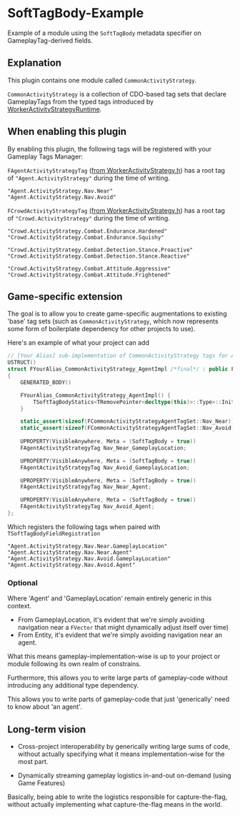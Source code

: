 # SoftTagBody-Example
Example of a module using the <code>SoftTagBody</code> metadata specifier on GameplayTag-derived fields.

## Explanation 
This plugin contains one module called <code>CommonActivityStrategy</code>.

<code>CommonActivityStrategy</code> is a collection of CDO-based tag sets that declare GameplayTags from the typed tags introduced by [WorkerActivityStrategyRuntime](https://github.com/ubytedev/GenericActivityFramework/tree/main/Source/WorkerActivityStrategyRuntime).

## When enabling this plugin
By enabling this plugin, the following tags will be registered with your Gameplay Tags Manager:

`FAgentActivityStrategyTag` ([from WorkerActivityStrategy.h](https://github.com/ubytedev/GenericActivityFramework/blob/main/Source/WorkerActivityStrategyRuntime/Public/WorkerActivityStrategy.h)) has a root tag of `"Agent.ActivityStrategy"` during the time of writing. 

```
"Agent.ActivityStrategy.Nav.Near"
"Agent.ActivityStrategy.Nav.Avoid"
```

`FCrowdActivityStrategyTag` [(from WorkerActivityStrategy.h](https://github.com/ubytedev/GenericActivityFramework/blob/main/Source/WorkerActivityStrategyRuntime/Public/WorkerActivityStrategy.h)) has a root tag of `"Crowd.ActivityStrategy"` during the time of writing.

```
"Crowd.ActivityStrategy.Combat.Endurance.Hardened"
"Crowd.ActivityStrategy.Combat.Endurance.Squishy"

"Crowd.ActivityStrategy.Combat.Detection.Stance.Proactive"
"Crowd.ActivityStrategy.Combat.Detection.Stance.Reactive"

"Crowd.ActivityStrategy.Combat.Attitude.Aggressive"
"Crowd.ActivityStrategy.Combat.Attitude.Frightened"
```

## Game-specific extension

The goal is to allow you to create game-specific augmentations to existing 'base' tag sets (such as `CommonActivityStrategy`, which now represents some form of boilerplate dependency for other projects to use).

Here's an example of what your project can add

```cpp
// [Your Alias] sub-implementation of CommonActivityStrategy tags for Agents
USTRUCT()
struct FYourAlias_CommonActivityStrategy_AgentImpl /*final*/ : public FAgentActivityStrategyFieldSetBase
{
    GENERATED_BODY()

    FYourAlias_CommonActivityStrategy_AgentImpl() {
        TSoftTagBodyStatics<TRemovePointer<decltype(this)>::Type>::InitFields<FAgentActivityStrategyTag>(this); 
    }

    static_assert(sizeof(FCommonActivityStrategyAgentTagSet::Nav_Near));
    static_assert(sizeof(FCommonActivityStrategyAgentTagSet::Nav_Avoid));
	
    UPROPERTY(VisibleAnywhere, Meta = (SoftTagBody = true))
    FAgentActivityStrategyTag Nav_Near_GameplayLocation;

    UPROPERTY(VisibleAnywhere, Meta = (SoftTagBody = true))
    FAgentActivityStrategyTag Nav_Avoid_GameplayLocation;

    UPROPERTY(VisibleAnywhere, Meta = (SoftTagBody = true))
    FAgentActivityStrategyTag Nav_Near_Agent;

    UPROPERTY(VisibleAnywhere, Meta = (SoftTagBody = true))
    FAgentActivityStrategyTag Nav_Avoid_Agent;
};
```

Which registers the following tags when paired with `TSoftTagBodyFieldRegistration`

```
"Agent.ActivityStrategy.Nav.Near.GameplayLocation"
"Agent.ActivityStrategy.Nav.Near.Agent"
"Agent.ActivityStrategy.Nav.Avoid.GameplayLocation"
"Agent.ActivityStrategy.Nav.Avoid.Agent"
```

### Optional

Where 'Agent' and 'GameplayLocation' remain entirely generic in this context.

- From GameplayLocation, it's evident that we're simply avoiding navigation near a `FVector` that might dynamically adjust itself over time)
- From Entity, it's evident that we're simply avoiding navigation near an agent.

What this means gameplay-implementation-wise is up to your project or module following its own realm of constrains.

Furthermore, this allows you to write large parts of gameplay-code without introducing any additional type dependency.

This allows you to write parts of gameplay-code that just 'generically' need to know about 'an agent'.

## Long-term vision

- Cross-project interoperability by generically writing large sums of code, without actually specifying what it means implementation-wise for the most part.

- Dynamically streaming gameplay logistics in-and-out on-demand (using Game Features)

Basically, being able to write the logistics responsible for capture-the-flag, without actually implementing what capture-the-flag means in the world.
